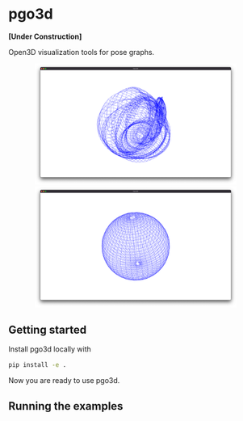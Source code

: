 # pgo3d

**[Under Construction]**

Open3D visualization tools for pose graphs.


<p align="center">
  <img src="img/sphere_odom.png" width="400" alt="Sphere g2o dataset 3D visualization with poses from odometry"/>
  <img src="img/sphere_global.png" width="400" alt="Sphere g2o dataset 3D visualization with globally optimal poses from SE-Sync"/>
</p>

## Getting started

Install pgo3d locally with
```bash
pip install -e .
```

Now you are ready to use pgo3d.

## Running the examples

